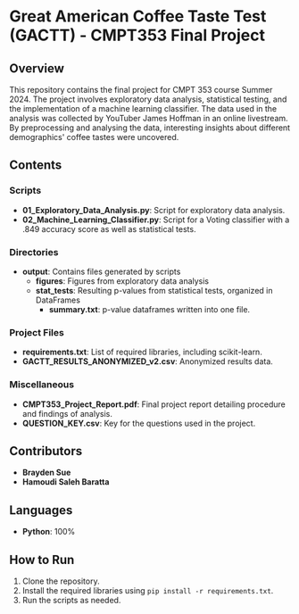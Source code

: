 # Great American Coffee Taste Test (GACTT) - CMPT353 Final Project

## Overview
This repository contains the final project for CMPT 353 course Summer 2024. The project involves exploratory data 
analysis, statistical testing, and the implementation of a machine learning classifier. The data used in the
analysis was collected by YouTuber James Hoffman in an online livestream. By preprocessing and analysing the data,
interesting insights about different demographics' coffee tastes were uncovered.

## Contents
### Scripts
- **01_Exploratory_Data_Analysis.py**: Script for exploratory data analysis.
- **02_Machine_Learning_Classifier.py**: Script for a Voting classifier with a .849 accuracy score as well as statistical tests.
### Directories
- **output**: Contains files generated by scripts
  - **figures**: Figures from exploratory data analysis
  - **stat_tests**: Resulting p-values from statistical tests, organized in DataFrames
    - **summary.txt**: p-value dataframes written into one file.
### Project Files
- **requirements.txt**: List of required libraries, including scikit-learn.
- **GACTT_RESULTS_ANONYMIZED_v2.csv**: Anonymized results data.

### Miscellaneous
- **CMPT353_Project_Report.pdf**: Final project report detailing procedure and findings of analysis.
- **QUESTION_KEY.csv**: Key for the questions used in the project.

## Contributors
- **Brayden Sue**
- **Hamoudi Saleh Baratta**

## Languages
- **Python**: 100%

## How to Run
1. Clone the repository.
2. Install the required libraries using `pip install -r requirements.txt`.
3. Run the scripts as needed.
